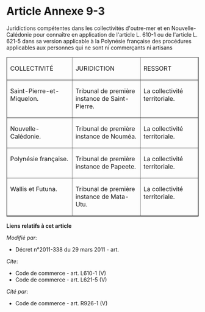 # Article Annexe 9-3

Juridictions compétentes dans les collectivités d'outre-mer et en Nouvelle-Calédonie pour connaître en application de
l'article L. 610-1 ou de l'article L. 621-5 dans sa version applicable à la Polynésie française des procédures applicables
aux personnes qui ne sont ni commerçants ni artisans 

<table align="center" border="1" cellpadding="0" cellspacing="1" width="740">
  <thead>
    <tr>
      <td width="227">

COLLECTIVITÉ 

</td>
      <td width="265">

JURIDICTION 

</td>
      <td width="227">

RESSORT 

</td>
    </tr>
  </thead>
  <tbody>
    <tr>
      <td valign="top" width="227">

Saint-Pierre-et-Miquelon. 

</td>
      <td valign="top" width="265">

Tribunal de première instance de Saint-Pierre. 

</td>
      <td valign="top" width="227">

La collectivité territoriale. 

</td>
    </tr>
    <tr>
      <td valign="top" width="227">

Nouvelle-Calédonie. 

</td>
      <td valign="top" width="265">

Tribunal de première instance de Nouméa. 

</td>
      <td valign="top" width="227">

La collectivité territoriale. 

</td>
    </tr>
    <tr>
      <td valign="top" width="227">

Polynésie française. 

</td>
      <td valign="top" width="265">

Tribunal de première instance de Papeete. 

</td>
      <td valign="top" width="227">

La collectivité territoriale. 

</td>
    </tr>
    <tr>
      <td valign="top" width="227">

Wallis et Futuna. 

</td>
      <td valign="top" width="265">

Tribunal de première instance de Mata-Utu. 

</td>
      <td valign="top" width="227">

La collectivité territoriale.

</td>
    </tr>
  </tbody>
</table>

**Liens relatifs à cet article**

_Modifié par_:

  - Décret n°2011-338 du 29 mars 2011 - art.

_Cite_:

  - Code de commerce - art. L610-1 (V)
  - Code de commerce - art. L621-5 (V)

_Cité par_:

  - Code de commerce - art. R926-1 (V)
